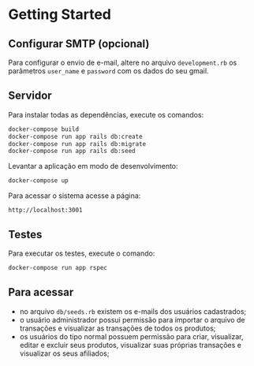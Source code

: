# Getting Started

## Configurar SMTP (opcional)

Para configurar o envio de e-mail, altere no arquivo `development.rb` os parâmetros `user_name` e `password` com os dados do seu gmail.

## Servidor
Para instalar todas as dependências, execute os comandos:

```bash
docker-compose build
docker-compose run app rails db:create
docker-compose run app rails db:migrate
docker-compose run app rails db:seed
```

Levantar a aplicação em modo de desenvolvimento:

```bash
docker-compose up
```

Para acessar o sistema acesse a página:

```
http://localhost:3001
```

## Testes

Para executar os testes, execute o comando:

```bash
docker-compose run app rspec
```

## Para acessar

- no arquivo `db/seeds.rb` existem os e-mails dos usuários cadastrados;
- o usuário administrador possui permissão para importar o arquivo de transações e visualizar as transações de todos os produtos;
- os usuários do tipo normal possuem permissão para criar, visualizar, editar e excluir seus produtos, visualizar suas próprias transações e visualizar os seus afiliados;
